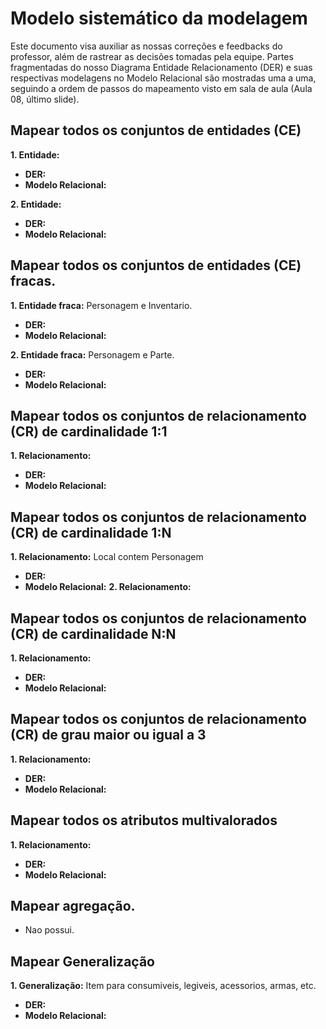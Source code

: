# Modelo sistemático da modelagem

Este documento visa auxiliar as nossas correções e feedbacks do professor, além de rastrear as decisões tomadas pela equipe. Partes fragmentadas do nosso Diagrama Entidade Relacionamento (DER) e suas respectivas modelagens no Modelo Relacional são mostradas uma a uma, seguindo a ordem de passos do mapeamento visto em sala de aula (Aula 08, último slide).

## Mapear todos os conjuntos de entidades (CE)
**1. Entidade:**
* **DER:**
* **Modelo Relacional:**

**2. Entidade:**
* **DER:**
* **Modelo Relacional:**

## Mapear todos os conjuntos de entidades (CE) fracas.
**1. Entidade fraca:** Personagem e Inventario.
* **DER:**
* **Modelo Relacional:**

**2. Entidade fraca:** Personagem e Parte.
* **DER:**
* **Modelo Relacional:**

## Mapear todos os conjuntos de relacionamento (CR) de cardinalidade 1:1
**1. Relacionamento:** 
 * **DER:**
* **Modelo Relacional:**

## Mapear todos os conjuntos de relacionamento (CR) de cardinalidade 1:N
**1. Relacionamento:** Local contem Personagem
 * **DER:**
* **Modelo Relacional:**
**2. Relacionamento:** 
## Mapear todos os conjuntos de relacionamento (CR) de cardinalidade N:N
**1. Relacionamento:** 
 * **DER:**
* **Modelo Relacional:**
## Mapear todos os conjuntos de relacionamento (CR) de grau maior ou igual a 3
**1. Relacionamento:** 
 * **DER:**
* **Modelo Relacional:**
## Mapear todos os atributos multivalorados
**1. Relacionamento:** 
 * **DER:**
* **Modelo Relacional:**
## Mapear agregação.
* Nao possui.
## Mapear Generalização
**1. Generalização:** Item para consumiveis, legiveis, acessorios, armas, etc.
 * **DER:**
* **Modelo Relacional:**
